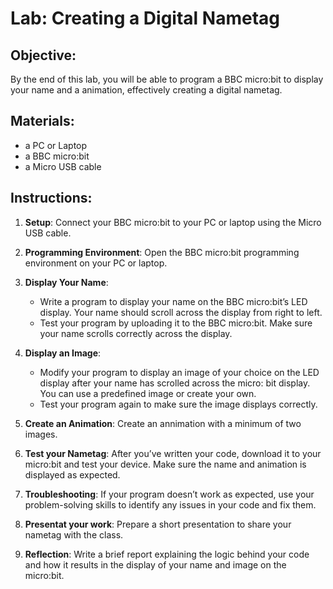 # Lab: Creating a Digital Nametag

## Objective:

By the end of this lab, you will be able to program a BBC micro:bit to display your name and a animation, effectively creating a digital nametag.

## Materials:

- a PC or Laptop
- a BBC micro:bit
- a Micro USB cable

## Instructions:

1. **Setup**: Connect your BBC micro:bit to your PC or laptop using the Micro USB cable.
2. **Programming Environment**: Open the BBC micro:bit programming environment on your PC or laptop.
3. **Display Your Name**:
   - Write a program to display your name on the BBC micro:bit’s LED display. Your name should scroll across the display from right to left.
   - Test your program by uploading it to the BBC micro:bit. Make sure your name scrolls correctly across the display.

4. **Display an Image**:

   - Modify your program to display an image of your choice on the LED display after your name has scrolled across the micro: bit display. You can use a predefined image or create your own.
   - Test your program again to make sure the image displays correctly.
5. **Create an Animation**: Create an annimation with a minimum of two images.
6. **Test your Nametag**: After you’ve written your code, download it to your micro:bit and test your device. Make sure the name and animation is displayed as expected.

7. **Troubleshooting**:  If your program doesn’t work as expected, use your problem-solving skills to identify any issues in your code and fix them.
8. **Presentat your work**: Prepare a short presentation to share your nametag with the class. 
9.  **Reflection**:  Write a brief report explaining the logic behind your code and how it results in the display of your name and image on the micro:bit.